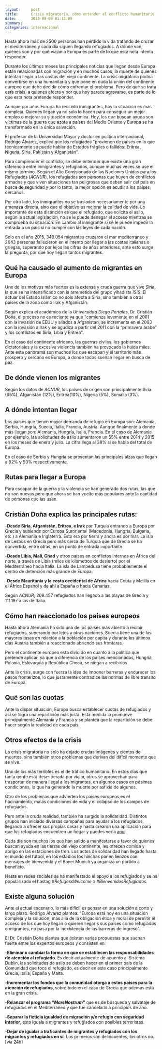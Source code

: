```yaml
---
layout:     post
title:      Crisis migratoria, cómo entender el conflicto humanitario
date:       2015-09-09 01:13:09
summary:    
categories: internacional
---
```


Hasta ahora más de 2500 personas han perdido la vida tratando de cruzar el mediterráneo y cada día siguen llegando refugiados. A dónde van, quiénes son y por qué viajan a Europa es parte de lo que esta nota intenta responder.

Durante los últimos meses las principales noticias que llegan desde Europa están relacionadas con migración y en muchos casos, la muerte de quienes intentan llegar a las costas del viejo continente. La crisis migratoria podría convertirse en una humanitaria y que pone en duda la unión del continente europeo que debe decidir cómo enfrentar el problema. Pero de qué se trata esta crisis, a quienes afecta y por qué hoy parece agravarse, es parte de lo que esta nota pretende responder.

Aunque por años Europa ha recibido inmigrantes, hoy la situación es más compleja. Quienes llegan ya  no solo lo hacen para conseguir un mejor empleo o mejorar su situación económica. Hoy, los que buscan ayuda  son víctimas de la guerra que azota a países del Medio Oriente y Europa se ha transformado en la única salvación.

El profesor de la Universidad Mayor y doctor en política internacional, Rodrigo Álvarez, explica que los refugiados "provienen de países en lo que técnicamente se puede hablar de Estados frágiles o fallidos: Eritrea, Nigeria, Siria, Pakistán y Afganistán".

Para comprender el conflicto, se debe entender que existe una gran diferencia entre inmigrantes y refugiados, aunque muchas veces se use el mismo termino. Según el Alto Comisionado de las Naciones Unidas para los Refugiados (<i>ACNUR</i>), los refugiados son personas que huyen de conflictos armados y que viven situaciones tan peligrosas que deben salir del país en busca de seguridad y por lo tanto, la mejor opción es acudir a los países cercanos.

Por otro lado, los inmigrantes no se trasladan necesariamente por una amenaza directa, sino que el objetivo es mejorar la calidad de vida. Lo importante de esta distinción es que el refugiado, que solicita el asilo, según la actual legislación, no se le puede denegar el acceso mientras se comprueba su situación. En cambio al inmigrante sí se le puede impedir la entrada a un país si no cumple con las leyes de cada nación.

Solo en el año 2015, 349.054 migrantes cruzaron el mar mediterráneo y 2643 personas fallecieron en el intento por llegar a las costas italianas o griegas, superando por lejos las cifras de años anteriores, ante esto surge la pregunta, por qué hoy llegan tantos migrantes.

## Qué ha causado el aumento de migrantes en Europa

Uno de los motivos más fuertes es la extensa y cruda guerra que vive Siria, la que se ha intensificado con la arremetida del grupo yihadista <i>ISIS</i>. El actuar del Estado Islámico no solo afecta a Siria, sino también a otros países de la zona como Irak y Afganistán.

Según explica el académico de la <i>Universidad Diego Portales</i>, Dr. Cristián Doña, el proceso no es reciente ya que "comienza levemente en el 2001 con la invasión de EEUU y aliados a Afganistán, se incrementa en el 2003 con la invasión a Irak y se agudiza a partir del 2011 con la “primavera árabe” y los conflictos en Siria, Libia y Eritrea".

En el caso del continente africano, las guerras civiles, los gobiernos dictatoriales y la excesiva violencia también ha provocado la huida miles. Ante este panorama son muchos los que escapan y el territorio más prospero y cercano es Europa, a donde todos sueñan llegar en busca de paz.

## De dónde vienen los migrantes

Según los datos de <i>ACNUR</i>, los países de origen son principalmente Siria (65%), Afganistán (12%), Eritrea(10%), Nigeria (5%), Somalia (3%).

## A dónde intentan llegar

Los países que tienen mayor demanda de refugio en Europa son: Alemania, Serbia, Hungría, Suecia, Italia, Francia, Austria. Aunque finalmente a donde más llegan son: Alemania, Hungría, Italia, Francia. En el caso de Alemania por ejemplo, las solicitudes de asilo aumentaron un 55% entre 2014 y 2015 en los meses de enero y julio. La cifra llega al 38% si se habla del total de Europa.

En el caso de Serbia y Hungría se presentan las principales alzas que llegan a 92% y 90% respectivamente.

## Rutas para llegar a Europa

Para escapar de la guerra y la violencia se han generado dos rutas, las que no son nuevas pero que ahora se han vuelto más populares ante la cantidad de personas que las usan.

## Cristián Doña explica las principales rutas:


-<strong>Desde Siria, Afganistán, Eritrea, e Irak</strong> por Turquía entrando a Europa por Grecia y subiendo por Europa Suroriental (Macedonia, Hungría, Bulgaria, etc.) a Alemania e Inglaterra. Esto era por tierra y ahora es por mar. La isla de Lesbos en Grecia pero más cerca de Turquía que de Grecia se ha convertida, entre otras, en un punto de entrada importante.

-<strong>Desde Libia, Mali, Chad</strong> y otros países en conflictos internos en África del norte, a través de Libia (miles de kilómetros de desierto) por el Mediterráneo hacia Italia. La isla de Lampedusa tiene probablemente el centro de detención más grande de Europa.

-<strong>Desde Mauritania y la costa occidental de Africa</strong> hacia Ceuta y Melilla en el África Español y de ahí a España o hacia Canarias.

Según <i>ACNUR</i>, 209.457 refugiados han llegado a las playas de Grecia y 111.197 a las de Italia.

## Cómo han reaccionado los países europeos

Hasta ahora Alemania ha sido uno de los países más abierto a recibir refugiados, superando por lejos a otras naciones. Suecia tiene una de las mayores tasas en relación a la población per capita y durante los últimos días Austria también a reaccionado abriendo sus fronteras.

Pero el continente europeo esta dividido en cuanto a la política que pretende aplicar, ya que a diferencia de los países mencionados, Hungría, Polonia, Eslovaquia y República Checa, se niegan a recibirlos.

Ante la crisis, surge con fuerza la idea de imponer barreras y endurecer los pasos fronterizos, lo que justamente contradice las normas de libre transito de Europa.

## Qué son las cuotas

Ante la dispar situación, Europa busca establecer cuotas de refugiados y así se logra una repartición más justa. Esta medida la promueve principalmente Alemania y Francia y se plantea que la repartición se debe hacer según la realidad de cada país.

## Otros efectos de la crisis

La crisis migratoria no solo ha dejado crudas imágenes y cientos de muertos, sino también otros problemas que derivan del difícil momento que se vive.

Uno de los más terribles es el de tráfico humanitario. En estos días que tanta gente está desesperada por viajar, otros se aprovechan para trasportar de manera ilegal a los migrantes, en algunos casos en pésimas condiciones, lo que ha generado la muerte por asfixia de algunos.

Otro de los problemas que advierten los países europeos es el hacinamiento, malas condiciones de vida y el colapso de los campos de refugiados.

Pero ante la cruda realidad, también ha surgido la solidaridad. Distintos grupos han iniciado diversas campañas para ayudar a los refugiados, llegando a ofrecer sus propias casas y hasta crearon una aplicación para que los refugiados encuentren un hogar y puedes verla <a href="http://www.fluechtlinge-willkommen.de/" target="_blank">aquí</a>.

Cada día son muchos los que han salido a manifestarse a favor de quienes buscan ayuda en las tierras del viejo continente, les ofrecen comida y abrigo en las estaciones de tren. Los actos de solidaridad han llegado hasta el mundo del fútbol, en los estadios los hinchas ponen lienzos con mensajes de bienvenida y el Bayer Munich ya organiza un partido a beneficio.

Hasta en redes sociales se ha manifestado el apoyo a los refugiados y se ha popularizado el hastag <i>#RefugessWelcome</i> o <i>#BienvenidosRefugiados</i>.

## Existe alguna solución

Ante el actual escenario, lo más difícil es pensar en una solución a corto y largo plazo. Rodrigo Álvarez plantea: "Europa está hoy en una situación compleja y la solución, más allá de la obligación ética y moral de permitir el acceso de los que hoy llegan o quieren llegar s sus países como refugiados o migrantes,  no pasa por la inexistencia de las barreras de ingreso".

El Dr. Cristián Doña plantea que existen varias propuestas que suenan fuerte entre los expertos europeos y consisten en:

-<strong>Eliminar o cambiar la forma en que se establecen las responsabilidades de atención al refugiado</strong>. Es decir actualmente de acuerdo al Sistema Dublin, las solicitudes de asilo se deben hacer en el primer país de la Comunidad que toca el refugiado, es decir en este caso principalmente Grecia, Italia, España y Malta.

-<strong>Incrementar los fondos que la comunidad otorga a estos países para la atención de refugiados</strong>, sobre todo en el caso de Grecia que además está en la gran crisis.

-<strong>Relanzar el programa “<i>MareNostrum</i>”</strong> que es de búsqueda y salvataje de refugiados en el Mediterráneo y que fue cancelado a principios de año.

-<strong>Separar la ficticia igualdad de migración y/o refugio con seguridad interior</strong>, esto iguala a migrantes y refugiados con posibles terroristas.

-<strong>Dejar de igualar a traficantes de migrantes y refugiados con los migrantes y refugiados en sí</strong>. Los primeros son delincuentes, los otros no. [vía <a href="http://www.24horas.cl/internacional/crisis-migratoria-como-entender-el-conflicto-humanitario-1777421" target="_blank">24h</a>]
